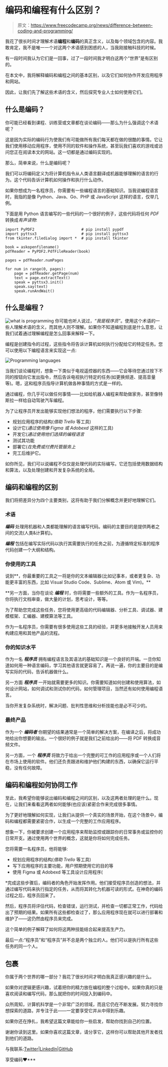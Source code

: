 # 编码和编程有什么区别？

> 原文：<https://www.freecodecamp.org/news/difference-between-coding-and-programming/>

我花了很长时间才理解术语**编程**和**编码**的真正含义，以及每个领域包含的内容。我敢肯定，我不是唯一一个对这两个术语感到困惑的人，当我刚接触科技的时候。

有一段时间我认为它们是一回事，过了一段时间我才明白这两个“世界”是有区别的。

在本文中，我将解释编码和编程之间的基本区别，以及它们如何协作开发应用程序和网站。

因此，让我们先了解这些术语的含义，然后探究专业人士如何使用它们。

## 什么是编码？

你可能已经看到课程、训练营或文章都在谈论编码——那么为什么强调这个术语呢？

这是因为实际的编码行为使我们有可能做所有我们每天都在做的很酷的事情。它让我们使用移动应用程序，使用不同的软件和操作系统，甚至玩我们喜欢的游戏或访问您正在阅读本文的网站。这一切都是通过编码实现的。

那么，简单来说，什么是编码呢？

我们可以将编码定义为将计算机指令从人类语言翻译成机器能够理解的语言的行为。这个代码告诉计算机如何操作和执行什么动作。

如果你想成为一名程序员，你需要有一些编程语言的基础知识。当我说编程语言时，我指的是像 Python、Java、Go、PHP 或 JavaScript 这样的语言，仅举几例。

下面是用 Python 语言编写的一些代码的一个很好的例子，这些代码将任何 *PDF* 转换成*有声读物*:

```
import PyPDF2                     # pip install pypdf
import pyttsx3                    # pip install pyttsx3
from tkinter.filedialog import *  # pip install tkinter

book = askopenfilename()
pdfReader = PyPDF2.PdfFileReader(book)

pages = pdfReader.numPages

for num in range(0, pages):
    page = pdfReader.getPage(num)
    text = page.extractText()
    speak = pyttsx3.init()
    speak.say(text)
    speak.runAndWait() 
```

## 什么是编程？

![what is programming](img/74d8aa5b340181f09309f38364655685.png)
你可能也听人说过，*“我是程序员”*。使用这个术语的一些人理解术语的含义，而其他人则不理解。如果你不知道编程到底是什么意思，让我们试着通过理解编程是怎么回事来解释一下。

编程是创建指令的过程，这些指令将告诉计算机如何执行分配给它的特定任务。您可以使用以下编程语言来实现这一点:

![Programming languages](img/55a6c4213eb381105175f85e4c4f7eb8.png)

当我们谈论编程时，想象一下类似于电视遥控器的东西——它会等待您通过按下不同的按钮向它发出指令，然后告诉电视执行特定的任务(如更换频道、提高音量等)。嗯，这和程序员指导计算机做各种事情的方式是一样的。

通过编程，你几乎可以做任何事情——比如给机器人编程来帮助做家务，甚至像特斯拉一样给自动驾驶汽车编程。

为了让程序员开发出能够实现他们想法的程序，他们需要执行以下步骤:

*   规划应用程序的结构(*借助 Trello* 等工具)
*   设计它(*通过使用像 Figma 或 Adobexd* 这样的工具)
*   开发它(*通过使用他们选择的编程语言*
*   测试其功能
*   部署它(*在免费或付费托管服务上*
*   完工后维护它。

如你所见，我们可以说编程不仅仅是处理代码的实际编写。它还包括使用数据结构和算法，以及处理创建和开发复杂系统的全局。

## 编码和编程的区别

我们将把差异分为四个主要类别，这将有助于我们分解概念并更好地理解它们。

### 术语

***编码*** 处理用机器和人类都能理解的语言编写代码。编码的主要目的是提供两者之间的交流(人类&计算机)。

***编程*** 包括在编写实际代码以执行其需要执行的任务之前，为遵循特定标准的程序代码创建一个大纲和结构。

### 你使用的工具

说到**，你最重要的工具之一将是你的文本编辑器(比如记事本，或者更复杂、功能更丰富的东西，比如 Visual Studio Code、Sublime、Atom 或 Vim)。**

 **另一方面，当你在谈论 ***编程*** 时，你将需要一些额外的工具。作为一名程序员，你将执行文档审查，做大量的计划，思考设计，等等。

为了帮助您完成这些任务，您将使用更高级的代码编辑器、分析工具、调试器、建模框架、汇编器、建模算法等工具。

作为一名程序员，你需要有很多使用这些工具的经验，并更多地接触开发人员用来构建应用和其他产品的流程。

### 你的知识水平

作为一名 ***程序员*** 拥有编程语言及其语法的基础知识是一个良好的开端。一旦你知道如何用一种语言编码，学习其他语言就更容易了。再说一遍，你的主要目的是编写实际的代码，告诉机器做什么。

另一方面 ***程序员*** 一开始就需要更多的知识。你需要知道如何创建和使用算法，如何设计网站，如何调试和测试你的代码，如何管理项目，当然还有如何使用编程语言。

当你开发复杂系统时，解决问题、批判性思维和分析技能也是必不可少的。

### 最终产品

作为一个 ***编码者*** 你期望的结果通常是一个简单的解决方案，在编译之后，将成功地给出你想要的输出。一个很好的例子就是我们之前给出的——将 PDF 转换成音频文件。

另一方面，一个 ***程序员*** 将致力于给出一个完整的可工作的应用程序或一个人们将在市场上使用的软件。他们还负责跟进和维护他们构建的东西，以确保它运行平稳，没有任何故障。

## 编码和编程如何协同工作

至此，我希望你能够说出编码和编程之间的区别，以及这两者处理的是什么。现在，让我们来看看这两者如何能够(也应该)紧密合作来完成很多事情。

为了更好地理解如何实现，让我们从提供一个真实的场景开始，在这个场景中，编码和编程都需要紧密合作，以生成一个完整的工作应用程序。

想象一下，你被要求创建一个应用程序来帮助监控或跟踪你的日常事务或监控你的日常开支。通过使用两个世界的概念，这就是你将如何完成任务。

您将需要一名程序员，他将能够:

*   规划应用程序的结构(*借助 Trello* 等工具)
*   写下应用程序的主要功能，用户预期使用它的目的等
*   使用 Figma 或 Adobexd 等工具设计应用程序(

 *完成这些步骤后，编码者的角色开始发挥作用。他们接受程序员创造的想法，并通过编写代码来执行指定的任务，从而将其转化为机器可读的形式。在神奇的编码过程之后，程序员回来了。

然后，程序员将评估代码，检查错误，运行测试，并检查一切都正常工作，代码给出了预期的结果。如果所有这些都检查过了，那么应用程序现在就可以进行部署和维护了——这仍然由程序员来完成。

这个简单的例子解释了如何将这两种技能结合起来提高生产力。

最后一点:“程序员”和“程序员”并不总是两个独立的人。他们可以是执行所有这些任务的同一个人。

## 包裹

你属于两个世界的哪一部分？我花了很长时间才明白我真正感兴趣的是什么。

如果你对逻辑更感兴趣，试着把你的精力放在编程的整个过程中。如果你真的只是喜欢阅读和编写代码，那么就把你的时间投入到编码中。

众所周知，计算机科学是一个非常广泛的领域，而且它仍在不断发展。努力寻找你想探索的道路，并专注于此——一定要享受它并从中得到乐趣。

如果你还在挣扎，我希望这篇文章能给你一些启发，帮助你找到自己的位置。

谢谢你读到这里。如果你喜欢这篇文章，请分享它，这样你可以帮助其他开发者找到他们的道路。

与我联系:[Twitter](https://twitter.com/larymak1)|[LinkedIn](https://www.linkedin.com/in/hillary-nyakundi-3a64b11ab/)|[GitHub](https://github.com/larymak)

享受编码❤***